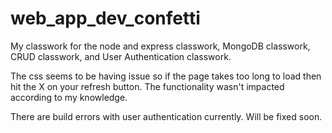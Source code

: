 # web_app_dev_confetti

My classwork for the node and express classwork, MongoDB classwork, CRUD classwork, and User Authentication classwork.

The css seems to be having issue so if the page takes too long to load then hit the X on your refresh button. The functionality wasn't impacted according to my knowledge.

There are build errors with user authentication currently. Will be fixed soon.
